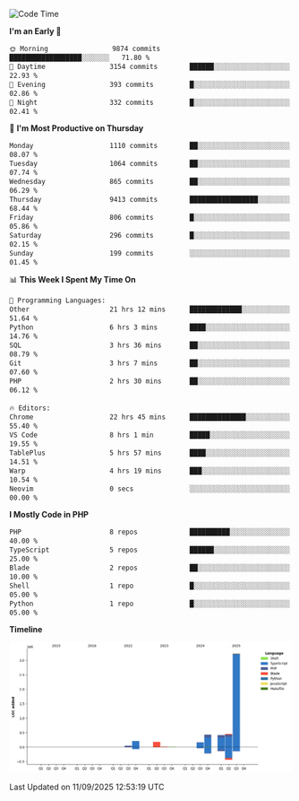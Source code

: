 <!--START_SECTION:waka-->
![Code Time](http://img.shields.io/badge/Code%20Time-4%2C156%20hrs%2050%20mins-blue)

**I'm an Early 🐤** 

```text
🌞 Morning                9874 commits        ██████████████████░░░░░░░   71.80 % 
🌆 Daytime                3154 commits        ██████░░░░░░░░░░░░░░░░░░░   22.93 % 
🌃 Evening                393 commits         █░░░░░░░░░░░░░░░░░░░░░░░░   02.86 % 
🌙 Night                  332 commits         █░░░░░░░░░░░░░░░░░░░░░░░░   02.41 % 
```
📅 **I'm Most Productive on Thursday** 

```text
Monday                   1110 commits        ██░░░░░░░░░░░░░░░░░░░░░░░   08.07 % 
Tuesday                  1064 commits        ██░░░░░░░░░░░░░░░░░░░░░░░   07.74 % 
Wednesday                865 commits         ██░░░░░░░░░░░░░░░░░░░░░░░   06.29 % 
Thursday                 9413 commits        █████████████████░░░░░░░░   68.44 % 
Friday                   806 commits         █░░░░░░░░░░░░░░░░░░░░░░░░   05.86 % 
Saturday                 296 commits         █░░░░░░░░░░░░░░░░░░░░░░░░   02.15 % 
Sunday                   199 commits         ░░░░░░░░░░░░░░░░░░░░░░░░░   01.45 % 
```


📊 **This Week I Spent My Time On** 

```text
💬 Programming Languages: 
Other                    21 hrs 12 mins      █████████████░░░░░░░░░░░░   51.64 % 
Python                   6 hrs 3 mins        ████░░░░░░░░░░░░░░░░░░░░░   14.76 % 
SQL                      3 hrs 36 mins       ██░░░░░░░░░░░░░░░░░░░░░░░   08.79 % 
Git                      3 hrs 7 mins        ██░░░░░░░░░░░░░░░░░░░░░░░   07.60 % 
PHP                      2 hrs 30 mins       ██░░░░░░░░░░░░░░░░░░░░░░░   06.12 % 

🔥 Editors: 
Chrome                   22 hrs 45 mins      ██████████████░░░░░░░░░░░   55.40 % 
VS Code                  8 hrs 1 min         █████░░░░░░░░░░░░░░░░░░░░   19.55 % 
TablePlus                5 hrs 57 mins       ████░░░░░░░░░░░░░░░░░░░░░   14.51 % 
Warp                     4 hrs 19 mins       ███░░░░░░░░░░░░░░░░░░░░░░   10.54 % 
Neovim                   0 secs              ░░░░░░░░░░░░░░░░░░░░░░░░░   00.00 % 
```

**I Mostly Code in PHP** 

```text
PHP                      8 repos             ██████████░░░░░░░░░░░░░░░   40.00 % 
TypeScript               5 repos             ██████░░░░░░░░░░░░░░░░░░░   25.00 % 
Blade                    2 repos             ██░░░░░░░░░░░░░░░░░░░░░░░   10.00 % 
Shell                    1 repo              █░░░░░░░░░░░░░░░░░░░░░░░░   05.00 % 
Python                   1 repo              █░░░░░░░░░░░░░░░░░░░░░░░░   05.00 % 
```



**Timeline**

![Lines of Code chart](https://raw.githubusercontent.com/abrahamgreyson/abrahamgreyson/main/assets/bar_graph.png)


 Last Updated on 11/09/2025 12:53:19 UTC
<!--END_SECTION:waka-->
